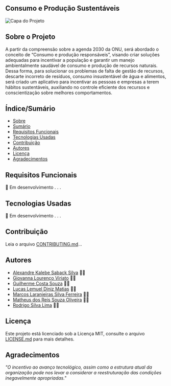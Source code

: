## Consumo e Produção Sustentáveis ##
![Capa do Projeto](https://cdn.discordapp.com/attachments/690349413041963230/830462931178487868/logo_2.png)

## Sobre o Projeto ##
A partir da compreensão sobre a agenda 2030 da ONU, será abordado o conceito de “Consumo e produção responsáveis”, visando criar soluções adequadas para incentivar a população e garantir um manejo ambientalmente saudável de consumo e produção de recursos naturais. Dessa forma, para solucionar os problemas de falta de gestão de recursos, descarte incorreto de resíduos, consumo insustentável de água e alimentos, será criado um aplicativo para incentivar as pessoas e empresas a terem hábitos sustentáveis, auxiliando no controle eficiente dos recursos e conscientização sobre melhores comportamentos.

## Índice/Sumário ##

* [Sobre](#sobre-o-projeto)
* [Sumário](#índice/sumário)
* [Requisitos Funcionais](#requisitos-funcionais)
* [Tecnologias Usadas](#tecnologias-usadas)
* [Contribuição](#contribuição)
* [Autores](#autores)
* [Licença](#licença)
* [Agradecimentos](#agradecimentos)

## Requisitos Funcionais  

🚧 Em desenvolvimento . . .

## Tecnologias Usadas ##

🚧 Em desenvolvimento . . .

## Contribuição ##

Leia o arquivo [CONTRIBUTING.md](CONTRIBUTING.md)...

## Autores ##

* [Alexandre Kalebe Saback Silva](https://github.com/AlexandreSaback/) 👨‍💻
* [Giovanna Lourenço Viriato](https://github.com/giovanna-viriato) 👨‍💻
* [Guilherme Costa Souza](https://github.com/guilhermecsouz) 👨‍💻
* [Lucas Lemuel Diniz Matias](https://github.com/LucasLemuel13) 👨‍💻
* [Marcos Laranjeiras Silva Ferreira](https://github.com/Taohay) 👨‍💻
* [Matheus dos Reis Souza Oliveira](https://github.com/matheusreis-oliveira) 👨‍💻
* [Rodrigo Silva Lima](https://github.com/contatodevlima) 👨‍💻

## Licença ##

Este projeto está licenciado sob a Licença MIT, consulte o arquivo [LICENSE.md](https://github.com/UNATechNinjas/TrabalhoPraticoUNA/blob/main/LICENCE.md) para mais detalhes.

## Agradecimentos ##

*"O incentivo ao avanço tecnológico, assim como a estrutura atual da organização pode nos levar a considerar a reestruturação das condições inegavelmente apropriadas."*

